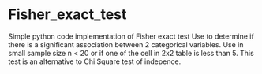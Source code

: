 # Fisher_exact_test
Simple python code implementation of Fisher exact test
Use to determine if there is a significant association between 2 categorical variables.
Use in small sample size n < 20 or if one of the cell in 2x2 table is less than 5.
This test is an alternative to Chi Square test of indepence. 
